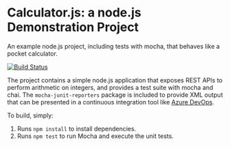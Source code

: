 Calculator.js: a node.js Demonstration Project
==============================================
An example node.js project, including tests with mocha, that behaves like
a pocket calculator.

[![Build Status](https://dev.azure.com/Zaheer-DevOps/Integrating%20External%20Source%20Control%20with%20Azure%20Pipelines/_apis/build/status/Zaheer000.calculator?branchName=refs%2Fpull%2F1%2Fmerge)](https://dev.azure.com/Zaheer-DevOps/Integrating%20External%20Source%20Control%20with%20Azure%20Pipelines/_build/latest?definitionId=5&branchName=refs%2Fpull%2F1%2Fmerge)

The project contains a simple node.js application that exposes REST APIs
to perform arithmetic on integers, and provides a test suite with mocha
and chai.  The `mocha-junit-reporters` package is included to provide XML
output that can be presented in a continuous integration tool like
[Azure DevOps](https://azure.com/devops).

To build, simply:

1. Runs `npm install` to install dependencies.
2. Runs `npm test` to run Mocha and execute the unit tests.

